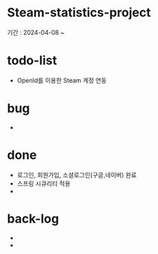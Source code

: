 # Steam-statistics-project


기간 : 2024-04-08 ~ 
# todo-list
- OpenId를 이용한 Steam 계정 연동
# bug
- 
# done
- 로그인, 회원가입, 소셜로그인(구글,네이버) 완료
- 스프링 시큐리티 적용
- 

# back-log
- 
- 
